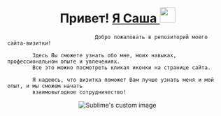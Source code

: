 
<h1 align="center">Привет! <a href="https://philt27.github.io/" target="_blank"> Я Саша </a>  
<img src="https://github.com/blackcater/blackcater/raw/main/images/Hi.gif" height="35"/></h1>

```
                            Добро пожаловать в репозиторий моего сайта-визитки!

        Здесь Вы сможете узнать обо мне, моих навыках, профессиональном опыте и увлечениях. 
        Все это можно посмотреть кликая иконки на странице сайта. 

        Я надеюсь, что визитка поможет Вам лучше узнать меня и мой опыт, и мы сможем начать
        взаимовыгодное сотрудничество!  
```

 <p align="center">
  <img src="https://github.com/philt27/philt27.github.io/assets/124879514/f0517613-caf5-4841-924f-238490a0a9f2" alt="Sublime's custom image"/>
</p>
